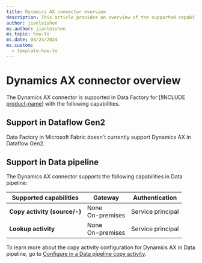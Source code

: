 ```yaml
---
title: Dynamics AX connector overview
description: This article provides an overview of the supported capabilities of the Dynamics AX connector.
author: jianleishen
ms.author: jianleishen
ms.topic: how-to
ms.date: 04/24/2024
ms.custom:
  - template-how-to
---
```


# Dynamics AX connector overview

The Dynamics AX connector is supported in Data Factory for [!INCLUDE [product-name](../includes/product-name.md)] with the following capabilities.

## Support in Dataflow Gen2

Data Factory in Microsoft Fabric doesn't currently support Dynamics AX in Dataflow Gen2.

## Support in Data pipeline

The Dynamics AX connector supports the following capabilities in Data pipeline:

| Supported capabilities | Gateway | Authentication |
| --- | --- | ---|
| **Copy activity (source/-)** | None <br>On-premises| Service principal |
| **Lookup activity** | None <br>On-premises | Service principal |

To learn more about the copy activity configuration for Dynamics AX in Data pipeline, go to [Configure in a Data pipeline copy activity](connector-dynamics-ax-copy-activity.md).
